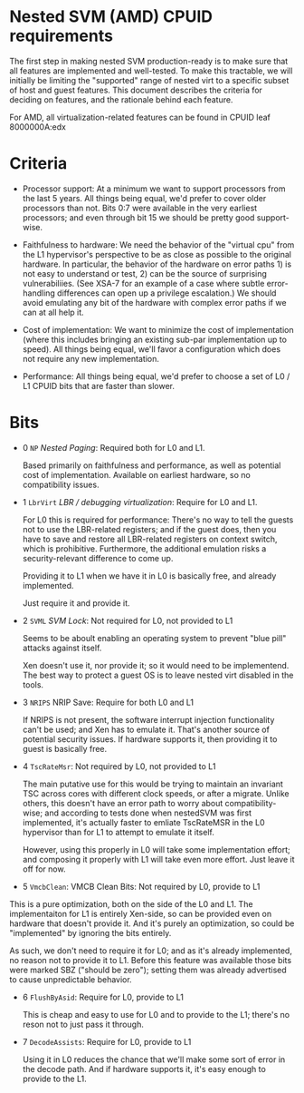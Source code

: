 # Nested SVM (AMD) CPUID requirements

The first step in making nested SVM production-ready is to make sure
that all features are implemented and well-tested.  To make this
tractable, we will initially be limiting the "supported" range of
nested virt to a specific subset of host and guest features.  This
document describes the criteria for deciding on features, and the
rationale behind each feature.

For AMD, all virtualization-related features can be found in CPUID
leaf 8000000A:edx

# Criteria

- Processor support: At a minimum we want to support processors from
  the last 5 years.  All things being equal, we'd prefer to cover
  older processors than not.  Bits 0:7 were available in the very
  earliest processors; and even through bit 15 we should be pretty
  good support-wise.

- Faithfulness to hardware: We need the behavior of the "virtual cpu"
  from the L1 hypervisor's perspective to be as close as possible to
  the original hardware.  In particular, the behavior of the hardware
  on error paths 1) is not easy to understand or test, 2) can be the
  source of surprising vulnerabiliies.  (See XSA-7 for an example of a
  case where subtle error-handling differences can open up a privilege
  escalation.)  We should avoid emulating any bit of the hardware with
  complex error paths if we can at all help it.

- Cost of implementation: We want to minimize the cost of
  implementation (where this includes bringing an existing sub-par
  implementation up to speed).  All things being equal, we'll favor a
  configuration which does not require any new implementation.

- Performance: All things being equal, we'd prefer to choose a set of
  L0 / L1 CPUID bits that are faster than slower.


# Bits

- 0 `NP` *Nested Paging*: Required both for L0 and L1.

  Based primarily on faithfulness and performance, as well as
  potential cost of implementation.  Available on earliest hardware,
  so no compatibility issues.

- 1 `LbrVirt` *LBR / debugging virtualization*: Require for L0 and L1.

  For L0 this is required for performance: There's no way to tell the
  guests not to use the LBR-related registers; and if the guest does,
  then you have to save and restore all LBR-related registers on
  context switch, which is prohibitive.  Furthermore, the additional
  emulation risks a security-relevant difference to come up.

  Providing it to L1 when we have it in L0 is basically free, and
  already implemented.

  Just require it and provide it.

- 2 `SVML` *SVM Lock*: Not required for L0, not provided to L1

  Seems to be aboult enabling an operating system to prevent "blue
  pill" attacks against itself.

  Xen doesn't use it, nor provide it; so it would need to be
  implementend.  The best way to protect a guest OS is to leave nested
  virt disabled in the tools.

- 3 `NRIPS` NRIP Save: Require for both L0 and L1

  If NRIPS is not present, the software interrupt injection
  functionality can't be used; and Xen has to emulate it.  That's
  another source of potential security issues.  If hardware supports
  it, then providing it to guest is basically free.

- 4 `TscRateMsr`: Not required by L0, not provided to L1

  The main putative use for this would be trying to maintain an
  invariant TSC across cores with different clock speeds, or after a
  migrate.  Unlike others, this doesn't have an error path to worry
  about compatibility-wise; and according to tests done when nestedSVM
  was first implemented, it's actually faster to emliate TscRateMSR in
  the L0 hypervisor than for L1 to attempt to emulate it itself.

  However, using this properly in L0 will take some implementation
  effort; and composing it properly with L1 will take even more
  effort.  Just leave it off for now.

 - 5 `VmcbClean`: VMCB Clean Bits: Not required by L0, provide to L1

  This is a pure optimization, both on the side of the L0 and L1.  The
  implementaiton for L1 is entirely Xen-side, so can be provided even
  on hardware that doesn't provide it.  And it's purely an
  optimization, so could be "implemented" by ignoring the bits
  entirely.

  As such, we don't need to require it for L0; and as it's already
  implemented, no reason not to provide it to L1.  Before this feature
  was available those bits were marked SBZ ("should be zero"); setting
  them was already advertised to cause unpredictable behavior.

- 6 `FlushByAsid`: Require for L0, provide to L1

  This is cheap and easy to use for L0 and to provide to the L1;
  there's no reson not to just pass it through.

- 7 `DecodeAssists`: Require for L0, provide to L1

  Using it in L0 reduces the chance that we'll make some sort of error
  in the decode path.  And if hardware supports it, it's easy enough
  to provide to the L1.
